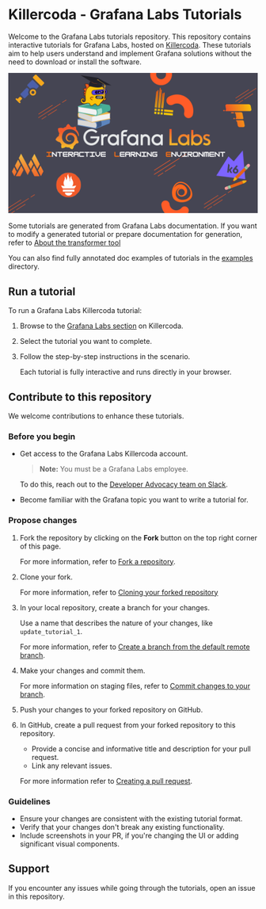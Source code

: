 # Killercoda - Grafana Labs Tutorials

Welcome to the Grafana Labs tutorials repository.
This repository contains interactive tutorials for Grafana Labs, hosted on [Killercoda](https://killercoda.com/grafana-labs/).
These tutorials aim to help users understand and implement Grafana solutions without the need to download or install the software.

<p align="center">
  <img src="assets/ILE.png" alt="ILE">
</p>

Some tutorials are generated from Grafana Labs documentation.
If you want to modify a generated tutorial or prepare documentation for generation, refer to [About the transformer tool](./docs/transformer.md)

You can also find fully annotated doc examples of tutorials in the [examples](./docs/examples) directory.

## Run a tutorial

To run a Grafana Labs Killercoda tutorial:

1. Browse to the [Grafana Labs section](https://killercoda.com/grafana-labs) on Killercoda.
1. Select the tutorial you want to complete.
1. Follow the step-by-step instructions in the scenario.

   Each tutorial is fully interactive and runs directly in your browser.

## Contribute to this repository

We welcome contributions to enhance these tutorials.

### Before you begin

- Get access to the Grafana Labs Killercoda account.

  > **Note:** You must be a Grafana Labs employee.

  To do this, reach out to the [Developer Advocacy team on Slack](https://raintank-corp.slack.com/archives/C0318UGJB98).

- Become familiar with the Grafana topic you want to write a tutorial for.

### Propose changes

1. Fork the repository by clicking on the **Fork** button on the top right corner of this page.

   For more information, refer to [Fork a repository](https://docs.github.com/en/pull-requests/collaborating-with-pull-requests/working-with-forks/fork-a-repo).

1. Clone your fork.

   For more information, refer to [Cloning your forked repository](https://docs.github.com/en/pull-requests/collaborating-with-pull-requests/working-with-forks/fork-a-repo#cloning-your-forked-repository)

1. In your local repository, create a branch for your changes.

   Use a name that describes the nature of your changes, like `update_tutorial_1`.

   For more information, refer to [Create a branch from the default remote branch](https://grafana.com/docs/writers-toolkit/write/tooling-and-workflows/#create-a-branch-from-the-default-remote-branch).

1. Make your changes and commit them.

   For more information on staging files, refer to [Commit changes to your branch](https://grafana.com/docs/writers-toolkit/write/tooling-and-workflows/#commit-changes-to-your-branch).

1. Push your changes to your forked repository on GitHub.

1. In GitHub, create a pull request from your forked repository to this repository.

   - Provide a concise and informative title and description for your pull request.
   - Link any relevant issues.

   For more information refer to [Creating a pull request](https://docs.github.com/en/pull-requests/collaborating-with-pull-requests/proposing-changes-to-your-work-with-pull-requests/creating-a-pull-request).

### Guidelines

- Ensure your changes are consistent with the existing tutorial format.
- Verify that your changes don't break any existing functionality.
- Include screenshots in your PR, if you're changing the UI or adding significant visual components.

## Support

If you encounter any issues while going through the tutorials, open an issue in this repository.
